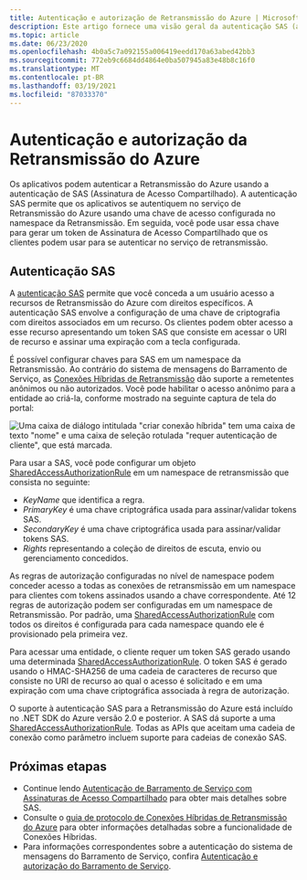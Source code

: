 ```yaml
---
title: Autenticação e autorização de Retransmissão do Azure | Microsoft Docs
description: Este artigo fornece uma visão geral da autenticação SAS (assinatura de acesso compartilhado) com o serviço de retransmissão do Azure.
ms.topic: article
ms.date: 06/23/2020
ms.openlocfilehash: 4b0a5c7a092155a006419eedd170a63abed42bb3
ms.sourcegitcommit: 772eb9c6684dd4864e0ba507945a83e48b8c16f0
ms.translationtype: MT
ms.contentlocale: pt-BR
ms.lasthandoff: 03/19/2021
ms.locfileid: "87033370"
---
```

# <a name="azure-relay-authentication-and-authorization"></a>Autenticação e autorização da Retransmissão do Azure

Os aplicativos podem autenticar a Retransmissão do Azure usando a autenticação de SAS (Assinatura de Acesso Compartilhado). A autenticação SAS permite que os aplicativos se autentiquem no serviço de Retransmissão do Azure usando uma chave de acesso configurada no namespace da Retransmissão. Em seguida, você pode usar essa chave para gerar um token de Assinatura de Acesso Compartilhado que os clientes podem usar para se autenticar no serviço de retransmissão.

## <a name="shared-access-signature-authentication"></a>Autenticação SAS

A [autenticação SAS](../service-bus-messaging/service-bus-sas.md) permite que você conceda a um usuário acesso a recursos de Retransmissão do Azure com direitos específicos. A autenticação SAS envolve a configuração de uma chave de criptografia com direitos associados em um recurso. Os clientes podem obter acesso a esse recurso apresentando um token SAS que consiste em acessar o URI de recurso e assinar uma expiração com a tecla configurada.

É possível configurar chaves para SAS em um namespace da Retransmissão. Ao contrário do sistema de mensagens do Barramento de Serviço, as [Conexões Híbridas de Retransmissão](relay-hybrid-connections-protocol.md) dão suporte a remetentes anônimos ou não autorizados. Você pode habilitar o acesso anônimo para a entidade ao criá-la, conforme mostrado na seguinte captura de tela do portal:

![Uma caixa de diálogo intitulada "criar conexão híbrida" tem uma caixa de texto "nome" e uma caixa de seleção rotulada "requer autenticação de cliente", que está marcada.][0]

Para usar a SAS, você pode configurar um objeto [SharedAccessAuthorizationRule](/dotnet/api/microsoft.servicebus.messaging.sharedaccessauthorizationrule) em um namespace de retransmissão que consista no seguinte:

* *KeyName* que identifica a regra.
* *PrimaryKey* é uma chave criptográfica usada para assinar/validar tokens SAS.
* *SecondaryKey* é uma chave criptográfica usada para assinar/validar tokens SAS.
* *Rights* representando a coleção de direitos de escuta, envio ou gerenciamento concedidos.

As regras de autorização configuradas no nível de namespace podem conceder acesso a todas as conexões de retransmissão em um namespace para clientes com tokens assinados usando a chave correspondente. Até 12 regras de autorização podem ser configuradas em um namespace de Retransmissão. Por padrão, uma [SharedAccessAuthorizationRule](/dotnet/api/microsoft.servicebus.messaging.sharedaccessauthorizationrule) com todos os direitos é configurada para cada namespace quando ele é provisionado pela primeira vez.

Para acessar uma entidade, o cliente requer um token SAS gerado usando uma determinada [SharedAccessAuthorizationRule](/dotnet/api/microsoft.servicebus.messaging.sharedaccessauthorizationrule). O token SAS é gerado usando o HMAC-SHA256 de uma cadeia de caracteres de recurso que consiste no URI de recurso ao qual o acesso é solicitado e em uma expiração com uma chave criptográfica associada à regra de autorização.

O suporte à autenticação SAS para a Retransmissão do Azure está incluído no .NET SDK do Azure versão 2.0 e posterior. A SAS dá suporte a uma [SharedAccessAuthorizationRule](/dotnet/api/microsoft.servicebus.messaging.sharedaccessauthorizationrule). Todas as APIs que aceitam uma cadeia de conexão como parâmetro incluem suporte para cadeias de conexão SAS.

## <a name="next-steps"></a>Próximas etapas

- Continue lendo [Autenticação de Barramento de Serviço com Assinaturas de Acesso Compartilhado](../service-bus-messaging/service-bus-sas.md) para obter mais detalhes sobre SAS.
- Consulte o [guia de protocolo de Conexões Híbridas de Retransmissão do Azure](relay-hybrid-connections-protocol.md) para obter informações detalhadas sobre a funcionalidade de Conexões Híbridas.
- Para informações correspondentes sobre a autenticação do sistema de mensagens do Barramento de Serviço, confira [Autenticação e autorização do Barramento de Serviço](../service-bus-messaging/service-bus-authentication-and-authorization.md). 

[0]: ./media/relay-authentication-and-authorization/hcanon.png